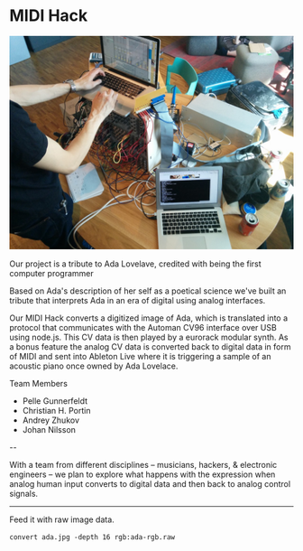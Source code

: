 
# MIDI Hack

![ADA](setup.jpg "ADA")

Our project is a tribute to Ada Lovelave, credited with being the first computer programmer

Based on Ada's description of her self as a poetical science we've built an tribute that interprets Ada in an era of digital using analog interfaces.

Our MIDI Hack converts a digitized image of Ada, which is translated into a protocol that communicates with the Automan CV96 interface over USB using node.js. This CV data is then played by a eurorack modular synth. As a bonus feature the analog CV data is converted back to digital data in form of MIDI and sent into Ableton Live where it is triggering a sample of an acoustic piano once owned by Ada Lovelace.

Team Members

* Pelle Gunnerfeldt
* Christian H. Portin
* Andrey Zhukov
* Johan Nilsson

--

With a team from different disciplines – musicians, hackers, & electronic engineers – we plan to explore what happens with the expression when analog human input converts to digital data and then back to analog control signals.

---

Feed it with raw image data.

    convert ada.jpg -depth 16 rgb:ada-rgb.raw
